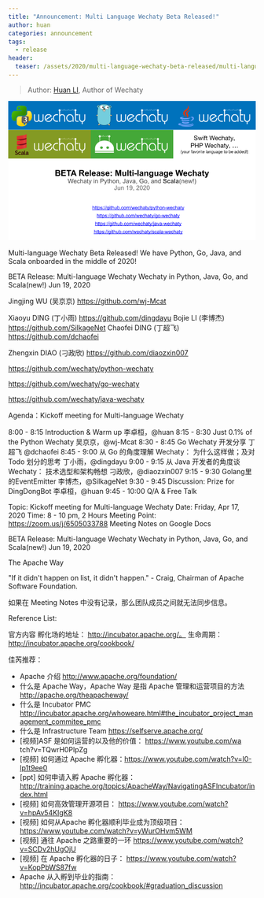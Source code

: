 ```yaml
---
title: "Announcement: Multi Language Wechaty Beta Released!"
author: huan
categories: announcement
tags:
  - release
header:
  teaser: /assets/2020/multi-language-wechaty-beta-released/multi-language-teaser.png
---
```


> Author: [Huan LI](https://github.com/huan), Author of Wechaty

![Wechaty](/assets/2020/multi-language-wechaty-beta-released/multi-language.png)

Multi-language Wechaty Beta Released! We have Python, Go, Java, and Scala onboarded in the middle of 2020!

BETA Release: Multi-language Wechaty
Wechaty in Python, Java, Go, and Scala(new!)
Jun 19, 2020

<!--more-->

Jingjing WU (吴京京) <https://github.com/wj-Mcat>

Xiaoyu DING (丁小雨) <https://github.com/dingdayu>
Bojie LI (李博杰) <https://github.com/SilkageNet>
Chaofei DING (丁超飞) <https://github.com/dchaofei>

Zhengxin DIAO (刁政欣) <https://github.com/diaozxin007>


https://github.com/wechaty/python-wechaty


https://github.com/wechaty/go-wechaty


https://github.com/wechaty/java-wechaty 





Agenda：Kickoff meeting for Multi-language Wechaty

8:00 - 8:15 	Introduction & Warm up
		李卓桓，@huan
8:15 - 8:30 	Just 0.1% of the Python Wechaty
		吴京京，@wj-Mcat
8:30 - 8:45 	Go Wechaty 开发分享
		丁超飞 @dchaofei
8:45 - 9:00 	从 Go 的角度理解 Wechaty：
		为什么这样做；及对 Todo 划分的思考
		丁小雨，@dingdayu
9:00 - 9:15 	从 Java 开发者的角度谈 Wechaty：
		技术选型和架构畅想
		刁政欣，@diaozxin007
9:15 - 9:30	Golang里的EventEmitter
		李博杰，@SilkageNet
9:30 - 9:45 	Discussion: Prize for DingDongBot
		李卓桓，@huan
9:45 - 10:00	Q/A & Free Talk



Topic: 	Kickoff meeting for
		Multi-language Wechaty
Date: Friday, Apr 17, 2020
Time: 8 - 10 pm, 2 Hours
Meeting Point:
	https://zoom.us/j/6505033788
	Meeting Notes on Google Docs





BETA Release: Multi-language Wechaty
Wechaty in Python, Java, Go, and Scala(new!)
Jun 19, 2020

The Apache Way

"If it didn't happen on list, it didn't happen." - Craig, Chairman of Apache Software Foundation.

如果在 Meeting Notes 中没有记录，那么团队成员之间就无法同步信息。


Reference List:

官方内容
孵化场的地址： http://incubator.apache.org/。
生命周期： http://incubator.apache.org/cookbook/

佳芮推荐：
- Apache 介绍 http://www.apache.org/foundation/
- 什么是 Apache Way，Apache Way 是指 Apache 管理和运营项目的方法 http://apache.org/theapacheway/
- 什么是 Incubator PMC http://incubator.apache.org/whoweare.html#the_incubator_project_management_commitee_pmc
- 什么是 Infrastructure Team https://selfserve.apache.org/
- [视频]ASF 是如何运营的以及他的价值： https://www.youtube.com/wa tch?v=TQwrH0PlpZg
- [视频] 如何通过 Apache 孵化器：https://www.youtube.com/watch?v=I0-lp1t9ee0
- [ppt] 如何申请入孵 Apache 孵化器：http://training.apache.org/topics/ApacheWay/NavigatingASFIncubator/index.html
- [视频] 如何高效管理开源项目： https://www.youtube.com/watch?v=hpAv54KIgK8
- [视频] 如何从Apache 孵化器顺利毕业成为顶级项目： https://www.youtube.com/watch?v=yWurOHvm5WM
- [视频] 通往 Apache 之路重要的一环 https://www.youtube.com/watch?v=SCDv2hUgOjU
- [视频] 在 Apache 孵化器的日子： https://www.youtube.com/watch?v=KopPbWS87fw
- Apache 从入孵到毕业的指南：http://incubator.apache.org/cookbook/#graduation_discussion


